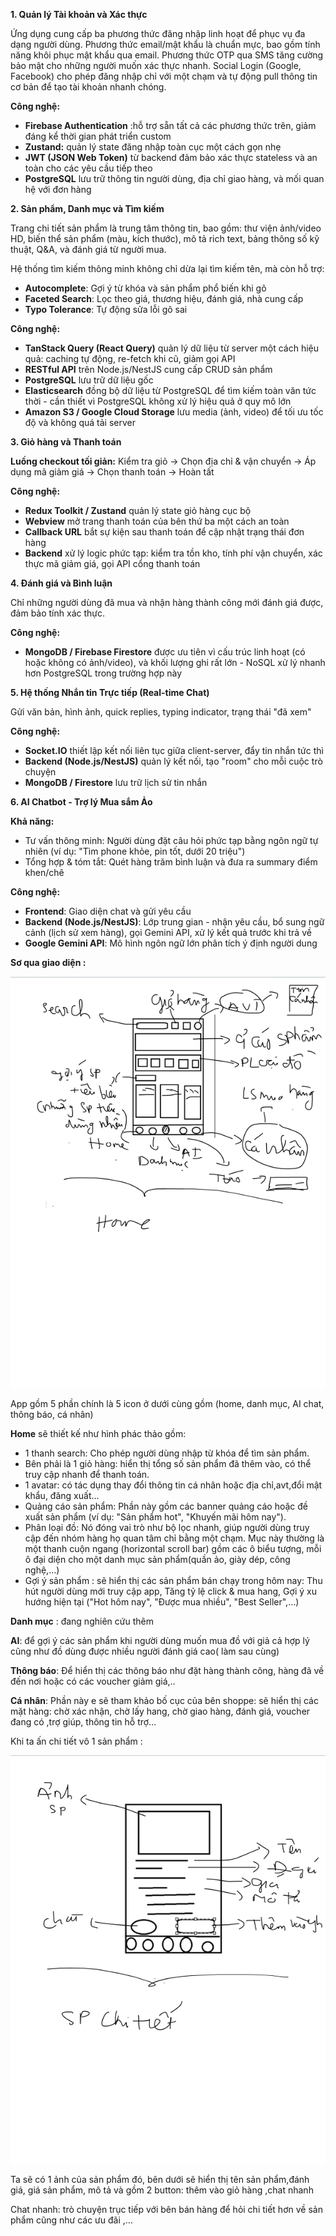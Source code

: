 **1\. Quản lý Tài khoản và Xác thực**

Ứng dụng cung cấp ba phương thức đăng nhập linh hoạt để phục vụ đa dạng người dùng. Phương thức email/mật khẩu là chuẩn mực, bao gồm tính năng khôi phục mật khẩu qua email. Phương thức OTP qua SMS tăng cường bảo mật cho những người muốn xác thực nhanh. Social Login (Google, Facebook) cho phép đăng nhập chỉ với một chạm và tự động pull thông tin cơ bản để tạo tài khoản nhanh chóng.

**Công nghệ:**

- **Firebase Authentication** :hỗ trợ sẵn tất cả các phương thức trên, giảm đáng kể thời gian phát triển custom
- **Zustand:** quản lý state đăng nhập toàn cục một cách gọn nhẹ
- **JWT (JSON Web Token)** từ backend đảm bảo xác thực stateless và an toàn cho các yêu cầu tiếp theo
- **PostgreSQL** lưu trữ thông tin người dùng, địa chỉ giao hàng, và mối quan hệ với đơn hàng

**2\. Sản phẩm, Danh mục và Tìm kiếm**

Trang chi tiết sản phẩm là trung tâm thông tin, bao gồm: thư viện ảnh/video HD, biến thể sản phẩm (màu, kích thước), mô tả rich text, bảng thông số kỹ thuật, Q&A, và đánh giá từ người mua.

Hệ thống tìm kiếm thông minh không chỉ dừa lại tìm kiếm tên, mà còn hỗ trợ:

- **Autocomplete**: Gợi ý từ khóa và sản phẩm phổ biến khi gõ
- **Faceted Search**: Lọc theo giá, thương hiệu, đánh giá, nhà cung cấp
- **Typo Tolerance**: Tự động sửa lỗi gõ sai

**Công nghệ:**

- **TanStack Query (React Query)** quản lý dữ liệu từ server một cách hiệu quả: caching tự động, re-fetch khi cũ, giảm gọi API
- **RESTful API** trên Node.js/NestJS cung cấp CRUD sản phẩm
- **PostgreSQL** lưu trữ dữ liệu gốc
- **Elasticsearch** đồng bộ dữ liệu từ PostgreSQL để tìm kiếm toàn văn tức thời - cần thiết vì PostgreSQL không xử lý hiệu quả ở quy mô lớn
- **Amazon S3 / Google Cloud Storage** lưu media (ảnh, video) để tối ưu tốc độ và không quá tải server

**3\. Giỏ hàng và Thanh toán**

**Luồng checkout tối giản:** Kiểm tra giỏ → Chọn địa chỉ & vận chuyển → Áp dụng mã giảm giá → Chọn thanh toán → Hoàn tất

**Công nghệ:**

- **Redux Toolkit / Zustand** quản lý state giỏ hàng cục bộ
- **Webview** mở trang thanh toán của bên thứ ba một cách an toàn
- **Callback URL** bắt sự kiện sau thanh toán để cập nhật trạng thái đơn hàng
- **Backend** xử lý logic phức tạp: kiểm tra tồn kho, tính phí vận chuyển, xác thực mã giảm giá, gọi API cổng thanh toán

**4\. Đánh giá và Bình luận**

Chỉ những người dùng đã mua và nhận hàng thành công mới đánh giá được, đảm bảo tính xác thực.

**Công nghệ:**

- **MongoDB / Firebase Firestore** được ưu tiên vì cấu trúc linh hoạt (có hoặc không có ảnh/video), và khối lượng ghi rất lớn - NoSQL xử lý nhanh hơn PostgreSQL trong trường hợp này

**5\. Hệ thống Nhắn tin Trực tiếp (Real-time Chat)**

Gửi văn bản, hình ảnh, quick replies, typing indicator, trạng thái "đã xem"

**Công nghệ:**

- **Socket.IO** thiết lập kết nối liên tục giữa client-server, đẩy tin nhắn tức thì
- **Backend (Node.js/NestJS)** quản lý kết nối, tạo "room" cho mỗi cuộc trò chuyện
- **MongoDB / Firestore** lưu trữ lịch sử tin nhắn

**6\. AI Chatbot - Trợ lý Mua sắm Ảo**

**Khả năng:**

- Tư vấn thông minh: Người dùng đặt câu hỏi phức tạp bằng ngôn ngữ tự nhiên (ví dụ: "Tìm phone khỏe, pin tốt, dưới 20 triệu")
- Tổng hợp & tóm tắt: Quét hàng trăm bình luận và đưa ra summary điểm khen/chê

**Công nghệ:**

- **Frontend**: Giao diện chat và gửi yêu cầu
- **Backend (Node.js/NestJS)**: Lớp trung gian - nhận yêu cầu, bổ sung ngữ cảnh (lịch sử xem hàng), gọi Gemini API, xử lý kết quả trước khi trả về
- **Google Gemini API**: Mô hình ngôn ngữ lớn phân tích ý định người dung

**Sơ qua giao diện :** 

**![](assets\img1.png)**

App gồm 5 phần chính là 5 icon ở dưới cùng gồm (home, danh mục, AI chat, thông báo, cá nhân)

**Home** sẽ thiết kế như hình phác thảo gồm:

- 1 thanh search: Cho phép người dùng nhập từ khóa để tìm sản phẩm.
- Bên phải là 1 giỏ hàng: hiển thị tổng số sản phẩm đã thêm vào, có thể truy cập nhanh để thanh toán.
- 1 avatar: có tác dụng thay đổi thông tin cá nhân hoặc địa chỉ,avt,đổi mật khẩu, đăng xuất…
- Quảng cáo sản phẩm: Phần này gồm các banner quảng cáo hoặc đề xuất sản phẩm (ví dụ: "Sản phẩm hot", "Khuyến mãi hôm nay").
- Phân loại đồ: Nó đóng vai trò như bộ lọc nhanh, giúp người dùng truy cập đến nhóm hàng họ quan tâm chỉ bằng một chạm. Mục này thường là một thanh cuộn ngang (horizontal scroll bar) gồm các ô biểu tượng, mỗi ô đại diện cho một danh mục sản phẩm(quần ảo, giày dép, công nghệ,…)
- Gợi ý sản phẩm : sẽ hiển thị các sản phẩm bán chạy trong hôm nay: Thu hút người dùng mới truy cập app, Tăng tỷ lệ click & mua hang, Gợi ý xu hướng hiện tại ("Hot hôm nay", "Được mua nhiều", "Best Seller",…)

**Danh mục** : đang nghiên cứu thêm

**AI**: để gợi ý các sản phẩm khi người dùng muốn mua đồ với giả cả hợp lý cũng như đồ dùng được nhiều người đánh giá cao( làm sau cùng)

**Thông báo**: Để hiển thị các thông báo như đặt hàng thành công, hàng đã về đến nơi hoặc có các voucher giảm giá,..

**Cá nhân**: Phần này e sẽ tham khảo bố cục của bên shoppe: sẽ hiển thị các mặt hàng: chờ xác nhận, chờ lấy hang, chờ giao hàng, đánh giá, voucher đang có ,trợ giúp, thông tin hỗ trợ…

Khi ta ấn chi tiết vô 1 sản phẩm :

![](assets\img2.png)

Ta sẽ có 1 ảnh của sản phẩm đó, bên dưới sẽ hiển thị tên sản phẩm,đánh giá, giá sản phẩm, mô tả và gồm 2 button: thêm vào giỏ hàng ,chat nhanh

Chat nhanh: trò chuyện trục tiếp với bên bán hàng để hỏi chi tiết hơn về sản phẩm cũng như các ưu đãi ,…